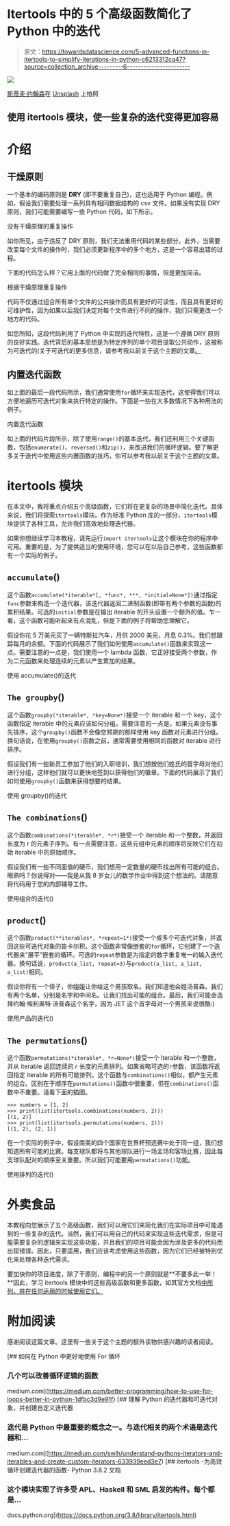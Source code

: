 # Itertools 中的 5 个高级函数简化了 Python 中的迭代

> 原文：<https://towardsdatascience.com/5-advanced-functions-in-itertools-to-simplify-iterations-in-python-c6213312ca47?source=collection_archive---------6----------------------->

![](img/d7b8dc79c6eb7871ac87dbf5e6629b72.png)

[斯蒂夫·约翰森](https://unsplash.com/@steve_j?utm_source=unsplash&utm_medium=referral&utm_content=creditCopyText)在 [Unsplash](https://unsplash.com/s/photos/five?utm_source=unsplash&utm_medium=referral&utm_content=creditCopyText) 上拍照

## 使用 itertools 模块，使一些复杂的迭代变得更加容易

# 介绍

## 干燥原则

一个基本的编码原则是 **DRY** (即不要重复自己)，这也适用于 Python 编程。例如，假设我们需要处理一系列具有相同数据结构的 csv 文件。如果没有实现 DRY 原则，我们可能需要编写一些 Python 代码，如下所示。

没有干燥原理的重复操作

如你所见，由于违反了 DRY 原则，我们无法重用代码的某些部分。此外，当需要改变每个文件的操作时，我们必须更新程序中的多个地方，这是一个容易出错的过程。

下面的代码怎么样？它用上面的代码做了完全相同的事情，但是更加简洁。

根据干燥原理重复操作

代码不仅通过组合所有单个文件的公共操作而具有更好的可读性，而且具有更好的可维护性，因为如果以后我们决定对每个文件进行不同的操作，我们只需更改一个地方的代码。

如您所知，这段代码利用了 Python 中实现的迭代特性，这是一个遵循 DRY 原则的良好实践。迭代背后的基本思想是为特定序列的单个项目提取公共动作，这被称为可迭代的(关于可迭代的更多信息，请参考我以前关于这个主题的文章[。](https://medium.com/swlh/understand-pythons-iterators-and-iterables-and-create-custom-iterators-633939eed3e7)

## 内置迭代函数

如上面的最后一段代码所示，我们通常使用`for`循环来实现迭代，这使得我们可以方便地遍历可迭代对象来执行特定的操作。下面是一些在大多数情况下各种用法的例子。

内置迭代函数

如上面的代码片段所示，除了使用`range()`的基本迭代，我们还利用三个关键函数，包括`enumerate()`、`reversed()`和`zip()`，来改进我们的循环逻辑。要了解更多关于迭代中使用这些内置函数的技巧，你可以参考我以前关于这个主题的文章。

# itertools 模块

在本文中，我将重点介绍五个高级函数，它们将在更复杂的场景中简化迭代。具体来说，我们将探索`itertools`模块。作为标准 Python 库的一部分，`itertools`模块提供了各种工具，允许我们高效地处理迭代器。

如果你想继续学习本教程，请先运行`import itertools`让这个模块在你的程序中可用。重要的是，为了提供适当的使用环境，您可以在以后自己参考，这些函数都有一个实际的例子。

## `accumulate`()

这个函数`accumulate(*iterable*[, *func*, ***, *initial=None*])`通过指定`func`参数来构造一个迭代器，该迭代器返回二进制函数(即带有两个参数的函数)的累积结果。可选的`initial`参数是在输出 iterable 的开头设置一个额外的值。乍一看，这个函数可能听起来有点混乱，但是下面的例子将帮助您理解它。

假设你花 5 万美元买了一辆特斯拉汽车，月供 2000 美元，月息 0.3%。我们想跟踪每月的余额。下面的代码展示了我们如何使用`accumulate()`函数来实现这一点。需要注意的一点是，我们使用一个 lambda 函数，它正好接受两个参数，作为二元函数来处理连续的元素以产生累加的结果。

使用 accumulate()的迭代

## `The groupby`()

这个函数`groupby(*iterable*, *key=None*)`接受一个 iterable 和一个 key，这个函数指定 iterable 中的元素应该如何分组。需要注意的一点是，如果元素没有事先排序，这个`groupby()`函数不会像您预期的那样使用 key 函数对元素进行分组。换句话说，在使用`groupby()`函数之前，通常需要使用相同的函数对 iterable 进行排序。

假设我们有一些新员工参加了他们的入职培训，我们想按他们姓氏的首字母对他们进行分组，这样他们就可以更快地签到以获得他们的徽章。下面的代码展示了我们如何使用`groupby()`函数来获得想要的结果。

使用 groupby()的迭代

## `The combinations`()

这个函数`combinations(*iterable*, *r*)`接受一个 iterable 和一个整数，并返回长度为 r 的元素子序列。有一点需要注意，这些元组中元素的顺序将反映它们在初始 iterable 中的原始顺序。

假设我们有一些不同面值的硬币，我们想用一定数量的硬币找出所有可能的组合。眼熟吗？你说得对——我是从我 8 岁女儿的数学作业中得到这个想法的。请随意将代码用于您的内部辅导工作。

使用组合的迭代()

## `product`()

这个函数`product(**iterables*, *repeat=1*)`接受一个或多个可迭代对象，并返回这些可迭代对象的笛卡尔积。这个函数非常像嵌套的`for`循环，它创建了一个迭代器来“展平”嵌套的循环。可选的`repeat`参数是为指定的数字重复唯一的输入迭代器。换句话说，`product(a_list, repeat=3)`与`product(a_list, a_list, a_list)`相同。

假设你将有一个侄子，你姐姐让你给这个男孩取名。我们知道他会姓汤普森。我们有两个名单，分别是名字和中间名。让我们找出可能的组合。最后，我们可能会选择约翰·埃利奥特·汤普森这个名字，因为 JET 这个首字母对一个男孩来说很酷:)

使用产品的迭代()

## `The permutations`()

这个函数`permutations(*iterable*, *r=None*)`接受一个 iterable 和一个整数，并从 iterable 返回连续的 *r* 长度的元素排列。如果省略可选的`r`参数，该函数将返回指定 iterable 的所有可能排列。这个函数与`combinations()`相似，都产生元素的组合。区别在于顺序在`permutations()`函数中很重要，但在`combinations()`函数中不重要。请看下面的插图。

```
>>> numbers = [1, 2]
>>> print(list(itertools.combinations(numbers, 2)))
[(1, 2)]
>>> print(list(itertools.permutations(numbers, 2)))
[(1, 2), (2, 1)]
```

在一个实际的例子中，假设南美的四个国家在世界杯预选赛中处于同一组，我们想知道所有可能的比赛。每支球队都将与其他球队进行一场主场和客场比赛，因此每支球队配对的顺序至关重要。所以我们可能要用`permutations()`功能。

使用排列的迭代()

# 外卖食品

本教程向您展示了五个高级函数，我们可以用它们来简化我们在实际项目中可能遇到的一些复杂的迭代。当然，我们可以用自己的代码来实现这些迭代需求，但是可能需要复杂的逻辑来实现这些功能，并且我们的项目可能会因为涉及更多的代码而出现错误。因此，只要适用，我们应该考虑使用这些函数，因为它们已经被特别优化来处理各种迭代需求。

要加快你的项目进度，除了干原则，编程中的另一个原则就是**不要多此一举！**因此，学习 itertools 模块中的这些高级函数和更多函数，如其官方文档[中所列，并在任何适用的时候使用它们。](https://docs.python.org/3.8/library/itertools.html)

# 附加阅读

感谢阅读这篇文章。这里有一些关于这个主题的额外读物供感兴趣的读者阅读。

[](https://medium.com/better-programming/how-to-use-for-loops-better-in-python-1dfbc3d9e91f) [## 如何在 Python 中更好地使用 For 循环

### 几个可以改善循环逻辑的函数

medium.com](https://medium.com/better-programming/how-to-use-for-loops-better-in-python-1dfbc3d9e91f) [](https://medium.com/swlh/understand-pythons-iterators-and-iterables-and-create-custom-iterators-633939eed3e7) [## 理解 Python 的迭代器和可迭代对象，并创建自定义迭代器

### 迭代是 Python 中最重要的概念之一。与迭代相关的两个术语是迭代器和…

medium.com](https://medium.com/swlh/understand-pythons-iterators-and-iterables-and-create-custom-iterators-633939eed3e7)  [## itertools -为高效循环创建迭代器的函数- Python 3.8.2 文档

### 这个模块实现了许多受 APL、Haskell 和 SML 启发的构件。每个都是…

docs.python.org](https://docs.python.org/3.8/library/itertools.html)